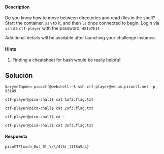 #### Description

Do you know how to move between directories and read files in the shell? Start the container, `ssh` to it, and then `ls` once connected to begin. Login via `ssh` as `ctf-player` with the password, `481e7b14`

Additional details will be available after launching your challenge instance.


#### Hints
1. Finding a cheatsheet for bash would be really helpful!


## Solución

```
karymeZapmen-picoctf@webshell:~$ ssh ctf-player@venus.picoctf.net -p 53189

ctf-player@pico-chall$ cat 1of3.flag.txt

ctf-player@pico-chall$ cat 2of3.flag.txt

ctf-player@pico-chall$ cd ~

ctf-player@pico-chall$ cat 3of3.flag.txt

```


#### Respuesta
```
picoCTF{xxsh_0ut_0f_\/\/4t3r_1118a9a4}
```